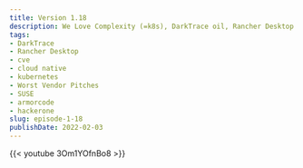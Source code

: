 ```yaml
---
title: Version 1.18
description: We Love Complexity (=k8s), DarkTrace oil, Rancher Desktop
tags:
- DarkTrace
- Rancher Desktop
- cve
- cloud native
- kubernetes
- Worst Vendor Pitches
- SUSE
- armorcode
- hackerone
slug: episode-1-18
publishDate: 2022-02-03
---
```

{{< youtube 3Om1YOfnBo8 >}}